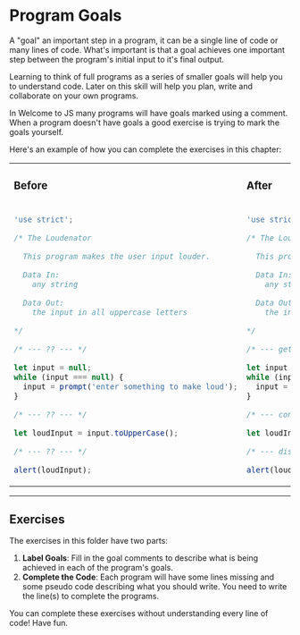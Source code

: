 # Program Goals

A "goal" an important step in a program, it can be a single line of code or many
lines of code. What's important is that a goal achieves one important step
between the program's initial input to it's final output.

Learning to think of full programs as a series of smaller goals will help you to
understand code. Later on this skill will help you plan, write and collaborate
on your own programs.

In Welcome to JS many programs will have goals marked using a comment. When a
program doesn't have goals a good exercise is trying to mark the goals yourself.

Here's an example of how you can complete the exercises in this chapter:

<table>

<tr>
<td>

### Before

</td>
<td>

### After

</td>
</tr>

<tr>
<td>

```js
'use strict';

/* The Loudenator

  This program makes the user input louder.

  Data In:
    any string

  Data Out:
    the input in all uppercase letters

*/

/* --- ?? --- */

let input = null;
while (input === null) {
  input = prompt('enter something to make loud');
}

/* --- ?? --- */

let loudInput = input.toUpperCase();

/* --- ?? --- */

alert(loudInput);
```

</td>
<td>

```js
'use strict';

/* The Loudenator

  This program makes the user input louder.

  Data In:
    any string

  Data Out:
    the input in all uppercase letters

*/

/* --- get a string from the user --- */

let input = null;
while (input === null) {
  input = prompt('enter something to make loud');
}

/* --- convert all the letters to uppercase --- */

let loudInput = input.toUpperCase();

/* --- display the loud string for the user --- */

alert(loudInput);
```

</td>
</tr>
</table>

---

## Exercises

The exercises in this folder have two parts:

1. **Label Goals**: Fill in the goal comments to describe what is being achieved
   in each of the program's goals.
2. **Complete the Code**: Each program will have some lines missing and some
   pseudo code describing what you should write. You need to write the line(s)
   to complete the programs.

You can complete these exercises without understanding every line of code! Have
fun.
